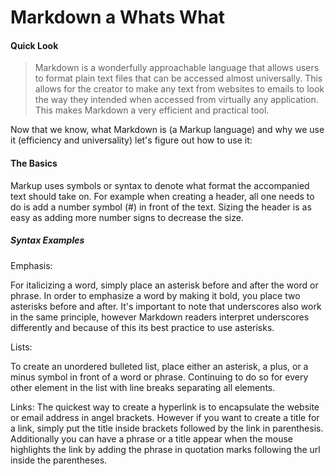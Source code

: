 # Markdown a Whats What

#### Quick Look
> Markdown is a wonderfully approachable language that allows users to format plain text files that can be accessed almost universally. This allows for the creator to make any text from websites to emails to look the way they intended when accessed from virtually any application. This makes Markdown a very efficient and practical tool.
>
Now that we know, what Markdown is (a Markup language) and why we use it (efficiency and universality) let's figure out how to use it:

#### The Basics

Markup uses symbols or syntax to denote what format the accompanied text should take on. For example when creating a header, all one needs to do is add a number symbol (#) in front of the text. Sizing the header is as easy as adding more number signs to decrease the size. 

##### Syntax Examples

Emphasis:

For italicizing a word, simply place an asterisk before and after the word or phrase. In order to emphasize a word by making it bold, you place two asterisks before and after. It's important to note that underscores also work in the same principle, however Markdown readers interpret underscores differently and because of this its best practice to use asterisks. 

Lists:

To create an unordered bulleted list, place either an asterisk, a plus, or a minus symbol in front of a word or phrase. Continuing to do so for every other element in the list with line breaks separating all elements. 

Links:
The quickest way to create a hyperlink is to encapsulate the website or email address in angel brackets. However if you want to create a title for a link, simply put the title inside brackets followed by the link in parenthesis. Additionally you can have a phrase or a title appear when the mouse highlights the link by adding the phrase in quotation marks following the url inside the parentheses. 


